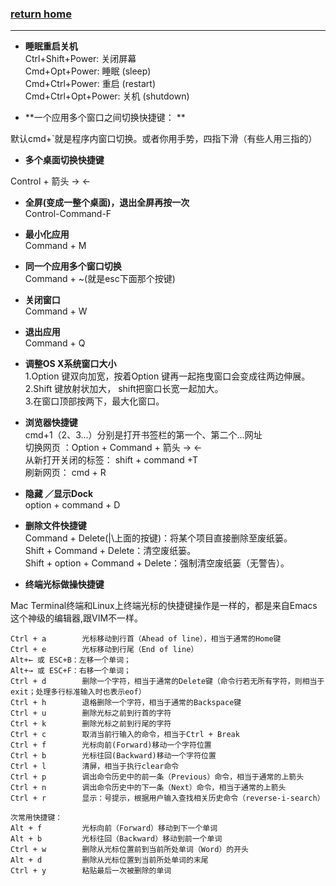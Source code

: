 ###  [**return home**](https://bitbucket.org/yulilong/my_wiki/wiki/Home)     
-----------------------------------------------------------------------------------------

* **睡眠重启关机**       
Ctrl+Shift+Power: 关闭屏幕      
Cmd+Opt+Power: 睡眠 (sleep)     
Cmd+Ctrl+Power: 重启 (restart)     
Cmd+Ctrl+Opt+Power: 关机 (shutdown)

* **一个应用多个窗口之间切换快捷键： **  

默认cmd+`就是程序内窗口切换。或者你用手势，四指下滑（有些人用三指的）     

* **多个桌面切换快捷键**    

Control + 箭头 → ←       

* **全屏(变成一整个桌面)，退出全屏再按一次**    
Control-Command-F   

* **最小化应用**    
Command + M

* **同一个应用多个窗口切换**   
Command + ~(就是esc下面那个按键)     

* **关闭窗口**   
Command + W   

* **退出应用**   
Command + Q      

* **调整OS X系统窗口大小**   
1.Option 键双向加宽，按着Option 键再一起拖曳窗口会变成往两边伸展。    
2.Shift 键放射状加大， shift把窗口长宽一起加大。    
3.在窗口顶部按两下，最大化窗口。    

* **浏览器快捷键**   
cmd+1（2、3...）分别是打开书签栏的第一个、第二个...网址     
切换网页 ：Option + Command + 箭头 → ←       
从新打开关闭的标签： shift + command +T       
刷新网页：         cmd + R         

* **隐藏 ／显示Dock**   
option + command + D       

* **删除文件快捷键**  
Command + Delete(|\上面的按键)：将某个项目直接删除至废纸篓。     
Shift + Command + Delete：清空废纸篓。    
Shift + option + Command + Delete：强制清空废纸篓（无警告）。      

* **终端光标做操快捷键**    

Mac Terminal终端和Linux上终端光标的快捷键操作是一样的，都是来自Emacs这个神级的编辑器,跟VIM不一样。
```
Ctrl + a        光标移动到行首（Ahead of line），相当于通常的Home键
Ctrl + e        光标移动到行尾（End of line）
Alt+← 或 ESC+B：左移一个单词；
Alt+→ 或 ESC+F：右移一个单词；
Ctrl + d        删除一个字符，相当于通常的Delete键（命令行若无所有字符，则相当于exit；处理多行标准输入时也表示eof）
Ctrl + h        退格删除一个字符，相当于通常的Backspace键
Ctrl + u        删除光标之前到行首的字符
Ctrl + k        删除光标之前到行尾的字符
Ctrl + c        取消当前行输入的命令，相当于Ctrl + Break
Ctrl + f        光标向前(Forward)移动一个字符位置
Ctrl + b        光标往回(Backward)移动一个字符位置
Ctrl + l        清屏，相当于执行clear命令
Ctrl + p        调出命令历史中的前一条（Previous）命令，相当于通常的上箭头
Ctrl + n        调出命令历史中的下一条（Next）命令，相当于通常的上箭头
Ctrl + r        显示：号提示，根据用户输入查找相关历史命令（reverse-i-search）

次常用快捷键：
Alt + f         光标向前（Forward）移动到下一个单词
Alt + b         光标往回（Backward）移动到前一个单词
Ctrl + w        删除从光标位置前到当前所处单词（Word）的开头
Alt + d         删除从光标位置到当前所处单词的末尾
Ctrl + y        粘贴最后一次被删除的单词
```